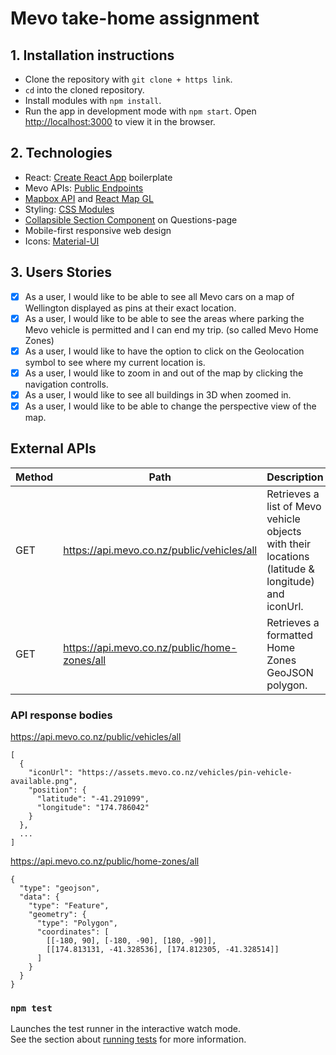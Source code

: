 # Mevo take-home assignment

## 1. Installation instructions
* Clone the repository with ```git clone + https link```.
* ```cd``` into the cloned repository.
* Install modules with ```npm install```.
* Run the app in development mode with ```npm start```. Open [http://localhost:3000](http://localhost:3000) to view it in the browser.

## 2. Technologies
* React: [Create React App](https://github.com/facebook/create-react-app) boilerplate
* Mevo APIs: [Public Endpoints](https://developer.mevo.co.nz/docs/public/introduction)
* [Mapbox API](https://docs.mapbox.com/) and [React Map GL](https://visgl.github.io/react-map-gl/)
* Styling: [CSS Modules](https://github.com/css-modules/css-modules)
* [Collapsible Section Component](https://www.npmjs.com/package/react-collapsible) on Questions-page
* Mobile-first responsive web design
* Icons: [Material-UI](https://material-ui.com/components/material-icons/)

## 3. Users Stories
- [x] As a user, I would like to be able to see all Mevo cars on a map of Wellington displayed as pins at their exact location.
- [x] As a user, I would like to be able to see the areas where parking the Mevo vehicle is permitted and I can end my trip. (so called Mevo Home Zones)
- [x] As a user, I would like to have the option to click on the Geolocation symbol to see where my current location is.
- [x] As a user, I would like to zoom in and out of the map by clicking the navigation controlls.
- [x] As a user, I would like to see all buildings in 3D when zoomed in.
- [x] As a user, I would like to be able to change the perspective view of the map.

## External APIs

| Method | Path | Description |
|---|---|---|
| GET | https://api.mevo.co.nz/public/vehicles/all | Retrieves a list of Mevo vehicle objects with their locations (latitude & longitude) and iconUrl. |
| GET | https://api.mevo.co.nz/public/home-zones/all | Retrieves a formatted Home Zones GeoJSON polygon. |

### API response bodies
https://api.mevo.co.nz/public/vehicles/all

```
[
  {
    "iconUrl": "https://assets.mevo.co.nz/vehicles/pin-vehicle-available.png",
    "position": {
      "latitude": "-41.291099",
      "longitude": "174.786042"
    }
  },
  ...
]
```

https://api.mevo.co.nz/public/home-zones/all

```
{
  "type": "geojson",
  "data": {
    "type": "Feature",
    "geometry": {
      "type": "Polygon",
      "coordinates": [
        [[-180, 90], [-180, -90], [180, -90]],
        [[174.813131, -41.328536], [174.812305, -41.328514]]
      ]
    }
  }
}
```


### `npm test`

Launches the test runner in the interactive watch mode.\
See the section about [running tests](https://facebook.github.io/create-react-app/docs/running-tests) for more information.

